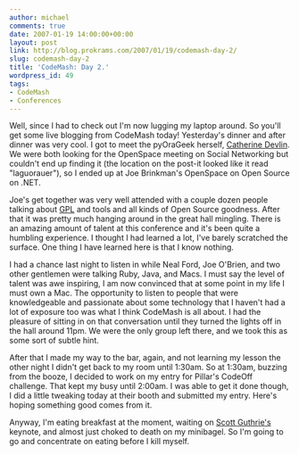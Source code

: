 ```yaml
---
author: michael
comments: true
date: 2007-01-19 14:00:00+00:00
layout: post
link: http://blog.prokrams.com/2007/01/19/codemash-day-2/
slug: codemash-day-2
title: 'CodeMash: Day 2.'
wordpress_id: 49
tags:
- CodeMash
- Conferences
---
```


Well, since I had to check out I'm now lugging my laptop around.  So you'll get some live blogging from CodeMash today!  Yesterday's dinner and after dinner was very cool.  I got to meet the pyOraGeek herself, [Catherine Devlin](http://catherinedevlin.blogspot.com/).  We were both looking for the OpenSpace meeting on Social Networking but couldn't end up finding it (the location on the post-it looked like it read "laguorauer"), so I ended up at Joe Brinkman's OpenSpace on Open Source on .NET.  

Joe's get together was very well attended with a couple dozen people talking about [GPL](http://www.gnu.org/) and tools and all kinds of Open Source goodness.  After that it was pretty much hanging around in the great hall mingling.  There is an amazing amount of talent at this conference and it's been quite a humbling experience.  I thought I had learned a lot, I've barely scratched the surface.  One thing I have learned here is that I know nothing.

I had a chance last night to listen in while Neal Ford, Joe O'Brien, and two other gentlemen were talking Ruby, Java, and Macs.  I must say the level of talent was awe inspiring, I am now convinced that at some point in my life I must own a Mac.   The opportunity to listen to people that were knowledgeable and passionate about some technology that I haven't had a lot of exposure too was what I think CodeMash is all about. I had the pleasure of sitting in on that conversation until they turned the lights off in the hall around 11pm.  We were the only group left there, and we took this as some sort of subtle hint.

After that I made my way to the bar, again, and not learning my lesson the other night I didn't get back to my room until 1:30am.  So at 1:30am, buzzing from the booze, I decided to work on my entry for Pillar's CodeOff challenge.  That kept my busy until 2:00am.  I was able to get it done though, I did a little tweaking today at their booth and submitted my entry.  Here's hoping something good comes from it.  

Anyway, I'm eating breakfast at the moment, waiting on [Scott Guthrie's](http://weblogs.asp.net/scottgu) keynote, and almost just choked to death on my minibagel.    So I'm going to go and concentrate on eating before I kill myself.
